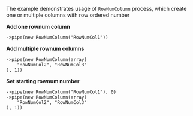 The example demonstrates usage of `RowNumColumn` process, which create one or multiple columns with row ordered number

__Add one rownum column__

```
->pipe(new RowNumColumn("RowNumCol1"))
```

__Add multiple rownum columns__

```
->pipe(new RowNumColumn(array(
    "RowNumCol2", "RowNumCol3"
), 1))
```

__Set starting rownum number__

```
->pipe(new RowNumColumn("RowNumCol1"), 0)
->pipe(new RowNumColumn(array(
    "RowNumCol2", "RowNumCol3"
), 1))
```
